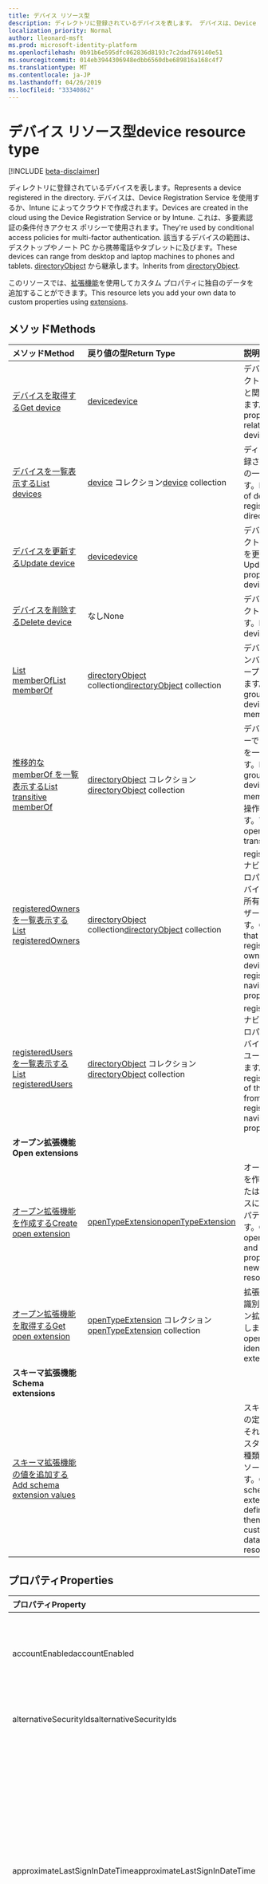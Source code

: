 ```yaml
---
title: デバイス リソース型
description: ディレクトリに登録されているデバイスを表します。 デバイスは、Device Registration Service を使用するか、Intune によってクラウドで作成されます。 これは、多要素認証の条件付きアクセス ポリシーで使用されます。 該当するデバイスの範囲は、デスクトップやノート PC から携帯電話やタブレットに及びます。 directoryObject から継承します。
localization_priority: Normal
author: lleonard-msft
ms.prod: microsoft-identity-platform
ms.openlocfilehash: 0b91b6e595dfc062836d8193c7c2dad769140e51
ms.sourcegitcommit: 014eb3944306948edbb6560dbe689816a168c4f7
ms.translationtype: MT
ms.contentlocale: ja-JP
ms.lasthandoff: 04/26/2019
ms.locfileid: "33340862"
---
```

# <a name="device-resource-type"></a><span data-ttu-id="234be-107">デバイス リソース型</span><span class="sxs-lookup"><span data-stu-id="234be-107">device resource type</span></span>

[!INCLUDE [beta-disclaimer](../../includes/beta-disclaimer.md)]

<span data-ttu-id="234be-108">ディレクトリに登録されているデバイスを表します。</span><span class="sxs-lookup"><span data-stu-id="234be-108">Represents a device registered in the directory.</span></span> <span data-ttu-id="234be-109">デバイスは、Device Registration Service を使用するか、Intune によってクラウドで作成されます。</span><span class="sxs-lookup"><span data-stu-id="234be-109">Devices are created in the cloud using the Device Registration Service or by Intune.</span></span> <span data-ttu-id="234be-110">これは、多要素認証の条件付きアクセス ポリシーで使用されます。</span><span class="sxs-lookup"><span data-stu-id="234be-110">They're used by conditional access policies for multi-factor authentication.</span></span> <span data-ttu-id="234be-111">該当するデバイスの範囲は、デスクトップやノート PC から携帯電話やタブレットに及びます。</span><span class="sxs-lookup"><span data-stu-id="234be-111">These devices can range from desktop and laptop machines to phones and tablets.</span></span> <span data-ttu-id="234be-112">[directoryObject](directoryobject.md) から継承します。</span><span class="sxs-lookup"><span data-stu-id="234be-112">Inherits from [directoryObject](directoryobject.md).</span></span>

<span data-ttu-id="234be-113">このリソースでは、[拡張機能](/graph/extensibility-overview)を使用してカスタム プロパティに独自のデータを追加することができます。</span><span class="sxs-lookup"><span data-stu-id="234be-113">This resource lets you add your own data to custom properties using [extensions](/graph/extensibility-overview).</span></span>

## <a name="methods"></a><span data-ttu-id="234be-114">メソッド</span><span class="sxs-lookup"><span data-stu-id="234be-114">Methods</span></span>

| <span data-ttu-id="234be-115">メソッド</span><span class="sxs-lookup"><span data-stu-id="234be-115">Method</span></span>       | <span data-ttu-id="234be-116">戻り値の型</span><span class="sxs-lookup"><span data-stu-id="234be-116">Return Type</span></span>  |<span data-ttu-id="234be-117">説明</span><span class="sxs-lookup"><span data-stu-id="234be-117">Description</span></span>|
|:---------------|:--------|:----------|
|[<span data-ttu-id="234be-118">デバイスを取得する</span><span class="sxs-lookup"><span data-stu-id="234be-118">Get device</span></span>](../api/device-get.md) | [<span data-ttu-id="234be-119">device</span><span class="sxs-lookup"><span data-stu-id="234be-119">device</span></span>](device.md) |<span data-ttu-id="234be-120">デバイスオブジェクトのプロパティと関係を読み取ります。</span><span class="sxs-lookup"><span data-stu-id="234be-120">Read properties and relationships of device object.</span></span>|
|[<span data-ttu-id="234be-121">デバイスを一覧表示する</span><span class="sxs-lookup"><span data-stu-id="234be-121">List devices</span></span>](../api/device-list.md) | <span data-ttu-id="234be-122">[device](device.md) コレクション</span><span class="sxs-lookup"><span data-stu-id="234be-122">[device](device.md) collection</span></span>| <span data-ttu-id="234be-123">ディレクトリに登録されたデバイスの一覧を取得します。</span><span class="sxs-lookup"><span data-stu-id="234be-123">Retrieve a list of devices registered in the directory.</span></span> |
|[<span data-ttu-id="234be-124">デバイスを更新する</span><span class="sxs-lookup"><span data-stu-id="234be-124">Update device</span></span>](../api/device-update.md) | [<span data-ttu-id="234be-125">device</span><span class="sxs-lookup"><span data-stu-id="234be-125">device</span></span>](device.md)  |<span data-ttu-id="234be-126">デバイスオブジェクトのプロパティを更新します。</span><span class="sxs-lookup"><span data-stu-id="234be-126">Update the properties of the device object.</span></span> |
|[<span data-ttu-id="234be-127">デバイスを削除する</span><span class="sxs-lookup"><span data-stu-id="234be-127">Delete device</span></span>](../api/device-delete.md) | <span data-ttu-id="234be-128">なし</span><span class="sxs-lookup"><span data-stu-id="234be-128">None</span></span> |<span data-ttu-id="234be-129">デバイスオブジェクトを削除します。</span><span class="sxs-lookup"><span data-stu-id="234be-129">Delete the device object.</span></span> |
|[<span data-ttu-id="234be-130">List memberOf</span><span class="sxs-lookup"><span data-stu-id="234be-130">List memberOf</span></span>](../api/device-list-memberof.md) |<span data-ttu-id="234be-131">[directoryObject](directoryobject.md) collection</span><span class="sxs-lookup"><span data-stu-id="234be-131">[directoryObject](directoryobject.md) collection</span></span>| <span data-ttu-id="234be-132">デバイスが直接メンバーであるグループを一覧表示します。</span><span class="sxs-lookup"><span data-stu-id="234be-132">List the groups that the device is a direct member of.</span></span> |
|[<span data-ttu-id="234be-133">推移的な memberOf を一覧表示する</span><span class="sxs-lookup"><span data-stu-id="234be-133">List transitive memberOf</span></span>](../api/device-list-transitivememberof.md) |<span data-ttu-id="234be-134">[directoryObject](directoryobject.md) コレクション</span><span class="sxs-lookup"><span data-stu-id="234be-134">[directoryObject](directoryobject.md) collection</span></span>| <span data-ttu-id="234be-135">デバイスがメンバーであるグループを一覧表示します。</span><span class="sxs-lookup"><span data-stu-id="234be-135">List the groups that the device is a member of.</span></span> <span data-ttu-id="234be-136">この操作は推移的です。</span><span class="sxs-lookup"><span data-stu-id="234be-136">This operation is transitive.</span></span> |
|[<span data-ttu-id="234be-137">registeredOwners を一覧表示する</span><span class="sxs-lookup"><span data-stu-id="234be-137">List registeredOwners</span></span>](../api/device-list-registeredowners.md) |<span data-ttu-id="234be-138">[directoryObject](directoryobject.md) collection</span><span class="sxs-lookup"><span data-stu-id="234be-138">[directoryObject](directoryobject.md) collection</span></span>| <span data-ttu-id="234be-139">registeredOwners ナビゲーション プロパティから、デバイスの登録済み所有者であるユーザーを取得します。</span><span class="sxs-lookup"><span data-stu-id="234be-139">Get the users that are registered owners of the device from the registeredOwners navigation property.</span></span>|
|[<span data-ttu-id="234be-140">registeredUsers を一覧表示する</span><span class="sxs-lookup"><span data-stu-id="234be-140">List registeredUsers</span></span>](../api/device-list-registeredusers.md) |<span data-ttu-id="234be-141">[directoryObject](directoryobject.md) コレクション</span><span class="sxs-lookup"><span data-stu-id="234be-141">[directoryObject](directoryobject.md) collection</span></span>| <span data-ttu-id="234be-142">registeredUsers ナビゲーション プロパティから、デバイスの登録済みユーザーを取得します。</span><span class="sxs-lookup"><span data-stu-id="234be-142">Get the registered users of the device from the registeredUsers navigation property.</span></span>|
|<span data-ttu-id="234be-143">**オープン拡張機能**</span><span class="sxs-lookup"><span data-stu-id="234be-143">**Open extensions**</span></span>| | |
|[<span data-ttu-id="234be-144">オープン拡張機能を作成する</span><span class="sxs-lookup"><span data-stu-id="234be-144">Create open extension</span></span>](../api/opentypeextension-post-opentypeextension.md) |[<span data-ttu-id="234be-145">openTypeExtension</span><span class="sxs-lookup"><span data-stu-id="234be-145">openTypeExtension</span></span>](opentypeextension.md)| <span data-ttu-id="234be-146">オープン拡張機能を作成し、新規または既存のリソースにカスタム プロパティを追加します。</span><span class="sxs-lookup"><span data-stu-id="234be-146">Create an open extension and add custom properties to a new or existing resource.</span></span>|
|[<span data-ttu-id="234be-147">オープン拡張機能を取得する</span><span class="sxs-lookup"><span data-stu-id="234be-147">Get open extension</span></span>](../api/opentypeextension-get.md) |<span data-ttu-id="234be-148">[openTypeExtension](opentypeextension.md) コレクション</span><span class="sxs-lookup"><span data-stu-id="234be-148">[openTypeExtension](opentypeextension.md) collection</span></span>| <span data-ttu-id="234be-149">拡張機能の名前で識別されるオープン拡張機能を取得します。</span><span class="sxs-lookup"><span data-stu-id="234be-149">Get an open extension identified by the extension name.</span></span>|
|<span data-ttu-id="234be-150">**スキーマ拡張機能**</span><span class="sxs-lookup"><span data-stu-id="234be-150">**Schema extensions**</span></span>| | |
|[<span data-ttu-id="234be-151">スキーマ拡張機能の値を追加する</span><span class="sxs-lookup"><span data-stu-id="234be-151">Add schema extension values</span></span>](/graph/extensibility-schema-groups) || <span data-ttu-id="234be-152">スキーマ拡張機能の定義を作成し、それを使用してカスタマイズされた種類のデータをリソースに追加します。</span><span class="sxs-lookup"><span data-stu-id="234be-152">Create a schema extension definition and then use it to add custom typed data to a resource.</span></span>|

## <a name="properties"></a><span data-ttu-id="234be-153">プロパティ</span><span class="sxs-lookup"><span data-stu-id="234be-153">Properties</span></span>
| <span data-ttu-id="234be-154">プロパティ</span><span class="sxs-lookup"><span data-stu-id="234be-154">Property</span></span>     | <span data-ttu-id="234be-155">型</span><span class="sxs-lookup"><span data-stu-id="234be-155">Type</span></span>   |<span data-ttu-id="234be-156">説明</span><span class="sxs-lookup"><span data-stu-id="234be-156">Description</span></span>|
|:---------------|:--------|:----------|
|<span data-ttu-id="234be-157">accountEnabled</span><span class="sxs-lookup"><span data-stu-id="234be-157">accountEnabled</span></span>|<span data-ttu-id="234be-158">Boolean</span><span class="sxs-lookup"><span data-stu-id="234be-158">Boolean</span></span>| <span data-ttu-id="234be-159">アカウントが有効な場合は **true**。それ以外の場合は **false**。</span><span class="sxs-lookup"><span data-stu-id="234be-159">**true** if the account is enabled; otherwise, **false**.</span></span> <span data-ttu-id="234be-160">既定値は true です。</span><span class="sxs-lookup"><span data-stu-id="234be-160">default is true.</span></span>|
|<span data-ttu-id="234be-161">alternativeSecurityIds</span><span class="sxs-lookup"><span data-stu-id="234be-161">alternativeSecurityIds</span></span>|<span data-ttu-id="234be-162">alternativeSecurityId コレクション</span><span class="sxs-lookup"><span data-stu-id="234be-162">alternativeSecurityId collection</span></span>| <span data-ttu-id="234be-163">内部使用専用です。</span><span class="sxs-lookup"><span data-stu-id="234be-163">For internal use only.</span></span> <span data-ttu-id="234be-164">null 許容ではありません。</span><span class="sxs-lookup"><span data-stu-id="234be-164">Not nullable.</span></span> |
|<span data-ttu-id="234be-165">approximateLastSignInDateTime</span><span class="sxs-lookup"><span data-stu-id="234be-165">approximateLastSignInDateTime</span></span>|<span data-ttu-id="234be-166">DateTimeOffset</span><span class="sxs-lookup"><span data-stu-id="234be-166">DateTimeOffset</span></span>| <span data-ttu-id="234be-167">timestamp 型は、ISO 8601 形式を使用して日付と時刻の情報を表し、常に UTC 時間です。</span><span class="sxs-lookup"><span data-stu-id="234be-167">The timestamp type represents date and time information using ISO 8601 format and is always in UTC time.</span></span> <span data-ttu-id="234be-168">たとえば、2014 年 1 月 1 日午前 0 時 (UTC) は、次のようになります。`'2014-01-01T00:00:00Z'`</span><span class="sxs-lookup"><span data-stu-id="234be-168">For example, midnight UTC on Jan 1, 2014 would look like this: `'2014-01-01T00:00:00Z'`.</span></span> <span data-ttu-id="234be-169">読み取り専用です。</span><span class="sxs-lookup"><span data-stu-id="234be-169">Read-only.</span></span> |
|<span data-ttu-id="234be-170">complianceExpirationDateTime</span><span class="sxs-lookup"><span data-stu-id="234be-170">complianceExpirationDateTime</span></span>|<span data-ttu-id="234be-171">DateTimeOffset</span><span class="sxs-lookup"><span data-stu-id="234be-171">DateTimeOffset</span></span>| <span data-ttu-id="234be-172">デバイスが準拠していると見なされなくなったときのタイムスタンプ。</span><span class="sxs-lookup"><span data-stu-id="234be-172">The timestamp when the device is no longer deemed compliant.</span></span> <span data-ttu-id="234be-173">timestamp 型は、ISO 8601 形式を使用して日付と時刻の情報を表し、常に UTC 時間です。</span><span class="sxs-lookup"><span data-stu-id="234be-173">The timestamp type represents date and time information using ISO 8601 format and is always in UTC time.</span></span> <span data-ttu-id="234be-174">たとえば、2014 年 1 月 1 日午前 0 時 (UTC) は、次のようになります。`'2014-01-01T00:00:00Z'`</span><span class="sxs-lookup"><span data-stu-id="234be-174">For example, midnight UTC on Jan 1, 2014 would look like this: `'2014-01-01T00:00:00Z'`.</span></span> <span data-ttu-id="234be-175">読み取り専用です。</span><span class="sxs-lookup"><span data-stu-id="234be-175">Read-only.</span></span> |
|<span data-ttu-id="234be-176">deviceId</span><span class="sxs-lookup"><span data-stu-id="234be-176">deviceId</span></span>|<span data-ttu-id="234be-177">Guid</span><span class="sxs-lookup"><span data-stu-id="234be-177">Guid</span></span>| <span data-ttu-id="234be-178">登録時に Azure の Device Registration Service により設定された一意の識別子。</span><span class="sxs-lookup"><span data-stu-id="234be-178">Unique identifier set by Azure Device Registration Service at the time of registration.</span></span> |
|<span data-ttu-id="234be-179">deviceMetadata</span><span class="sxs-lookup"><span data-stu-id="234be-179">deviceMetadata</span></span>|<span data-ttu-id="234be-180">String</span><span class="sxs-lookup"><span data-stu-id="234be-180">String</span></span>| <span data-ttu-id="234be-181">内部使用のために用意されています。</span><span class="sxs-lookup"><span data-stu-id="234be-181">For internal use only.</span></span> <span data-ttu-id="234be-182">Null に設定します。</span><span class="sxs-lookup"><span data-stu-id="234be-182">Set to null.</span></span> |
|<span data-ttu-id="234be-183">deviceVersion</span><span class="sxs-lookup"><span data-stu-id="234be-183">deviceVersion</span></span>|<span data-ttu-id="234be-184">Int32</span><span class="sxs-lookup"><span data-stu-id="234be-184">Int32</span></span>| <span data-ttu-id="234be-185">内部使用のみ。</span><span class="sxs-lookup"><span data-stu-id="234be-185">For internal use only.</span></span> |
|<span data-ttu-id="234be-186">displayName</span><span class="sxs-lookup"><span data-stu-id="234be-186">displayName</span></span>|<span data-ttu-id="234be-187">String</span><span class="sxs-lookup"><span data-stu-id="234be-187">String</span></span>| <span data-ttu-id="234be-p109">デバイスの表示名。必須。</span><span class="sxs-lookup"><span data-stu-id="234be-p109">The display name for the device. Required.</span></span> |
|<span data-ttu-id="234be-190">id</span><span class="sxs-lookup"><span data-stu-id="234be-190">id</span></span>|<span data-ttu-id="234be-191">String</span><span class="sxs-lookup"><span data-stu-id="234be-191">String</span></span>|<span data-ttu-id="234be-p110">デバイスの一意識別子。[directoryObject](directoryobject.md) から継承されます。キーであり、Null は許容されません。読み取り専用。</span><span class="sxs-lookup"><span data-stu-id="234be-p110">The unique identifier for the device. Inherited from [directoryObject](directoryobject.md). Key, Not nullable. Read-only.</span></span>|
|<span data-ttu-id="234be-196">isCompliant</span><span class="sxs-lookup"><span data-stu-id="234be-196">isCompliant</span></span>|<span data-ttu-id="234be-197">ブール値</span><span class="sxs-lookup"><span data-stu-id="234be-197">Boolean</span></span>|<span data-ttu-id="234be-198">デバイスがモバイル デバイス管理 (MDM) ポリシーに準拠している場合は **true**。それ以外の場合は **false**。</span><span class="sxs-lookup"><span data-stu-id="234be-198">**true** if the device complies with Mobile Device Management (MDM) policies; otherwise, **false**.</span></span> <span data-ttu-id="234be-199">読み取り専用です。</span><span class="sxs-lookup"><span data-stu-id="234be-199">Read-only.</span></span> <span data-ttu-id="234be-200">これは、任意のデバイスの OS タイプに対して、または Windows OS デバイス用の承認された[MDM アプリ](https://docs.microsoft.com/windows/client-management/mdm/azure-active-directory-integration-with-mdm)によってのみ、Intune によって更新できます。</span><span class="sxs-lookup"><span data-stu-id="234be-200">This can only be updated by Intune for any device OS type or by an [approved MDM app](https://docs.microsoft.com/windows/client-management/mdm/azure-active-directory-integration-with-mdm) for Windows OS devices.</span></span>|
|<span data-ttu-id="234be-201">isManaged</span><span class="sxs-lookup"><span data-stu-id="234be-201">isManaged</span></span>|<span data-ttu-id="234be-202">Boolean</span><span class="sxs-lookup"><span data-stu-id="234be-202">Boolean</span></span>|<span data-ttu-id="234be-203">デバイスがモバイル デバイス管理 (MDM) アプリで管理されている場合は **true**。それ以外の場合は **false**。</span><span class="sxs-lookup"><span data-stu-id="234be-203">**true** if the device is managed by a Mobile Device Management (MDM) app; otherwise, **false**.</span></span> <span data-ttu-id="234be-204">これは、任意のデバイスの OS タイプに対して、または Windows OS デバイス用の承認された[MDM アプリ](https://docs.microsoft.com/windows/client-management/mdm/azure-active-directory-integration-with-mdm)によってのみ、Intune によって更新できます。</span><span class="sxs-lookup"><span data-stu-id="234be-204">This can only be updated by Intune for any device OS type or by an [approved MDM app](https://docs.microsoft.com/windows/client-management/mdm/azure-active-directory-integration-with-mdm) for Windows OS devices.</span></span> |
|<span data-ttu-id="234be-205">onPremisesLastSyncDateTime</span><span class="sxs-lookup"><span data-stu-id="234be-205">onPremisesLastSyncDateTime</span></span>|<span data-ttu-id="234be-206">DateTimeOffset</span><span class="sxs-lookup"><span data-stu-id="234be-206">DateTimeOffset</span></span>|<span data-ttu-id="234be-207">オブジェクトがオンプレミスのディレクトリと最後に同期された日時を示します。Timestamp 型は、ISO 8601 形式を使用して、常に UTC 時間での日付と時刻の情報を表します。</span><span class="sxs-lookup"><span data-stu-id="234be-207">The last time at which the object was synced with the on-premises directory.The Timestamp type represents date and time information using ISO 8601 format and is always in UTC time.</span></span> <span data-ttu-id="234be-208">たとえば、2014 年 1 月 1 日午前 0 時 (UTC) は、次のようになります。`'2014-01-01T00:00:00Z'` 読み取り専用。</span><span class="sxs-lookup"><span data-stu-id="234be-208">For example, midnight UTC on Jan 1, 2014 would look like this: `'2014-01-01T00:00:00Z'` Read-only.</span></span> |
|<span data-ttu-id="234be-209">onPremisesSyncEnabled</span><span class="sxs-lookup"><span data-stu-id="234be-209">onPremisesSyncEnabled</span></span>|<span data-ttu-id="234be-210">Boolean</span><span class="sxs-lookup"><span data-stu-id="234be-210">Boolean</span></span>|<span data-ttu-id="234be-211">このオブジェクトがオンプレミスのディレクトリから同期される場合は **true**。このオブジェクトが最初にオンプレミスのディレクトリから同期されていて、今後は同期されない場合は **false**。このオブジェクトがオンプレミスのディレクトリから一度も同期されたことがない場合は **null** (既定値)。</span><span class="sxs-lookup"><span data-stu-id="234be-211">**true** if this object is synced from an on-premises directory; **false** if this object was originally synced from an on-premises directory but is no longer synced; **null** if this object has never been synced from an on-premises directory (default).</span></span> <span data-ttu-id="234be-212">読み取り専用です。</span><span class="sxs-lookup"><span data-stu-id="234be-212">Read-only.</span></span>|
|<span data-ttu-id="234be-213">operatingSystem</span><span class="sxs-lookup"><span data-stu-id="234be-213">operatingSystem</span></span>|<span data-ttu-id="234be-214">String</span><span class="sxs-lookup"><span data-stu-id="234be-214">String</span></span>| <span data-ttu-id="234be-p115">デバイス上のオペレーティング システムの種類。必須。</span><span class="sxs-lookup"><span data-stu-id="234be-p115">The type of operating system on the device. Required.</span></span> |
|<span data-ttu-id="234be-217">operatingSystemVersion</span><span class="sxs-lookup"><span data-stu-id="234be-217">operatingSystemVersion</span></span>|<span data-ttu-id="234be-218">String</span><span class="sxs-lookup"><span data-stu-id="234be-218">String</span></span>| <span data-ttu-id="234be-219">デバイスのオペレーティング システムのバージョン。</span><span class="sxs-lookup"><span data-stu-id="234be-219">Operating system version of the device.</span></span> <span data-ttu-id="234be-220">必須。</span><span class="sxs-lookup"><span data-stu-id="234be-220">Required.</span></span> |
|<span data-ttu-id="234be-221">physicalIds</span><span class="sxs-lookup"><span data-stu-id="234be-221">physicalIds</span></span>|<span data-ttu-id="234be-222">String collection</span><span class="sxs-lookup"><span data-stu-id="234be-222">String collection</span></span>| <span data-ttu-id="234be-223">内部使用専用です。</span><span class="sxs-lookup"><span data-stu-id="234be-223">For internal use only.</span></span> <span data-ttu-id="234be-224">null 許容ではありません。</span><span class="sxs-lookup"><span data-stu-id="234be-224">Not nullable.</span></span> |
|<span data-ttu-id="234be-225">profiletype</span><span class="sxs-lookup"><span data-stu-id="234be-225">profileType</span></span>|<span data-ttu-id="234be-226">String</span><span class="sxs-lookup"><span data-stu-id="234be-226">String</span></span>|<span data-ttu-id="234be-227">デバイスのプロファイルの種類。</span><span class="sxs-lookup"><span data-stu-id="234be-227">The profile type of the device.</span></span> <span data-ttu-id="234be-228">可能な値:</span><span class="sxs-lookup"><span data-stu-id="234be-228">Possible values:</span></span><br /><span data-ttu-id="234be-229">**registereddevice**限り</span><span class="sxs-lookup"><span data-stu-id="234be-229">**RegisteredDevice** (default)</span></span><br /><span data-ttu-id="234be-230">**securevm**</span><span class="sxs-lookup"><span data-stu-id="234be-230">**SecureVM**</span></span><br /><span data-ttu-id="234be-231">**Printer**</span><span class="sxs-lookup"><span data-stu-id="234be-231">**Printer**</span></span><br /><span data-ttu-id="234be-232">**Shared**</span><span class="sxs-lookup"><span data-stu-id="234be-232">**Shared**</span></span><br /><span data-ttu-id="234be-233">**hub**</span><span class="sxs-lookup"><span data-stu-id="234be-233">**IoT**</span></span>|
|<span data-ttu-id="234be-234">systemlabels</span><span class="sxs-lookup"><span data-stu-id="234be-234">systemLabels</span></span>|<span data-ttu-id="234be-235">String collection</span><span class="sxs-lookup"><span data-stu-id="234be-235">String collection</span></span>| <span data-ttu-id="234be-236">システムによってデバイスに適用されるラベルのリスト。</span><span class="sxs-lookup"><span data-stu-id="234be-236">List of labels applied to the device by the system.</span></span> |
|<span data-ttu-id="234be-237">trustType</span><span class="sxs-lookup"><span data-stu-id="234be-237">trustType</span></span>|<span data-ttu-id="234be-238">String</span><span class="sxs-lookup"><span data-stu-id="234be-238">String</span></span>| <span data-ttu-id="234be-239">参加済みデバイスの信頼の種類。</span><span class="sxs-lookup"><span data-stu-id="234be-239">Type of trust for the joined device.</span></span> <span data-ttu-id="234be-240">読み取り専用です。</span><span class="sxs-lookup"><span data-stu-id="234be-240">Read-only.</span></span> <span data-ttu-id="234be-241">可能な値:</span><span class="sxs-lookup"><span data-stu-id="234be-241">Possible values:</span></span> <br /><span data-ttu-id="234be-242">**ワークプレース** - *bring your own personal devices* を示します</span><span class="sxs-lookup"><span data-stu-id="234be-242">**Workplace** - indicates *bring your own personal devices*</span></span><br /><span data-ttu-id="234be-243">**AzureAd** - クラウド専用の参加済みデバイス</span><span class="sxs-lookup"><span data-stu-id="234be-243">**AzureAd** - Cloud only joined devices</span></span><br /><span data-ttu-id="234be-244">**ServerAd** -Azure AD に参加済みのオンプレミスのドメイン参加済みデバイス。</span><span class="sxs-lookup"><span data-stu-id="234be-244">**ServerAd** - on-premises domain joined devices joined to Azure AD.</span></span> <span data-ttu-id="234be-245">詳細については、「[Azure Active Directory のデバイス管理の概要](https://docs.microsoft.com/en-us/azure/active-directory/device-management-introduction)」を参照してください</span><span class="sxs-lookup"><span data-stu-id="234be-245">For more details, see [Introduction to device management in Azure Active Directory](https://docs.microsoft.com/en-us/azure/active-directory/device-management-introduction)</span></span> |
|<span data-ttu-id="234be-246">名前</span><span class="sxs-lookup"><span data-stu-id="234be-246">Name</span></span>| <span data-ttu-id="234be-247">String</span><span class="sxs-lookup"><span data-stu-id="234be-247">String</span></span> | <span data-ttu-id="234be-248">デバイスのフレンドリ名。</span><span class="sxs-lookup"><span data-stu-id="234be-248">Friendly name of a device.</span></span> <span data-ttu-id="234be-249">ユーザーが Microsoft アカウントでプロジェクトローマの一部としてサインインした場合にのみ返されます。</span><span class="sxs-lookup"><span data-stu-id="234be-249">Only returned if user signs in with a Microsoft account as part of Project Rome.</span></span> |
|<span data-ttu-id="234be-250">Status</span><span class="sxs-lookup"><span data-stu-id="234be-250">Status</span></span> | <span data-ttu-id="234be-251">String</span><span class="sxs-lookup"><span data-stu-id="234be-251">String</span></span>| <span data-ttu-id="234be-252">デバイスがオンラインまたはオフライン。</span><span class="sxs-lookup"><span data-stu-id="234be-252">Device is online or offline.</span></span> <span data-ttu-id="234be-253">ユーザーが Microsoft アカウントでプロジェクトローマの一部としてサインインした場合にのみ返されます。</span><span class="sxs-lookup"><span data-stu-id="234be-253">Only returned if user signs in with a Microsoft account as part of Project Rome.</span></span> |
|<span data-ttu-id="234be-254">プラットフォーム</span><span class="sxs-lookup"><span data-stu-id="234be-254">Platform</span></span> |<span data-ttu-id="234be-255">String</span><span class="sxs-lookup"><span data-stu-id="234be-255">String</span></span>|<span data-ttu-id="234be-256">デバイスのプラットフォーム。</span><span class="sxs-lookup"><span data-stu-id="234be-256">Platform of device.</span></span> <span data-ttu-id="234be-257">ユーザーが Microsoft アカウントでプロジェクトローマの一部としてサインインした場合にのみ返されます。</span><span class="sxs-lookup"><span data-stu-id="234be-257">Only returned if user signs in with a Microsoft account as part of Project Rome.</span></span> <span data-ttu-id="234be-258">ユーザーが Microsoft アカウントでプロジェクトローマの一部としてサインインした場合にのみ返されます。</span><span class="sxs-lookup"><span data-stu-id="234be-258">Only returned if user signs in with a Microsoft account as part of Project Rome.</span></span>|
|<span data-ttu-id="234be-259">Kind</span><span class="sxs-lookup"><span data-stu-id="234be-259">Kind</span></span>| <span data-ttu-id="234be-260">文字列</span><span class="sxs-lookup"><span data-stu-id="234be-260">String</span></span>| <span data-ttu-id="234be-261">デバイスのフォームファクター。</span><span class="sxs-lookup"><span data-stu-id="234be-261">Form factor of device.</span></span> <span data-ttu-id="234be-262">ユーザーが Microsoft アカウントでプロジェクトローマの一部としてサインインした場合にのみ返されます。</span><span class="sxs-lookup"><span data-stu-id="234be-262">Only returned if user signs in with a Microsoft account as part of Project Rome.</span></span> |
|<span data-ttu-id="234be-263">モデル</span><span class="sxs-lookup"><span data-stu-id="234be-263">Model</span></span>| <span data-ttu-id="234be-264">String</span><span class="sxs-lookup"><span data-stu-id="234be-264">String</span></span>| <span data-ttu-id="234be-265">デバイスのモデル。</span><span class="sxs-lookup"><span data-stu-id="234be-265">Model of device.</span></span> <span data-ttu-id="234be-266">ユーザーが Microsoft アカウントでプロジェクトローマの一部としてサインインした場合にのみ返されます。</span><span class="sxs-lookup"><span data-stu-id="234be-266">Only returned if user signs in with a Microsoft account as part of Project Rome.</span></span> |
|<span data-ttu-id="234be-267">製造</span><span class="sxs-lookup"><span data-stu-id="234be-267">Manufacturer</span></span>| <span data-ttu-id="234be-268">String</span><span class="sxs-lookup"><span data-stu-id="234be-268">String</span></span>| <span data-ttu-id="234be-269">デバイスの製造元。</span><span class="sxs-lookup"><span data-stu-id="234be-269">Manufacturer of device.</span></span> <span data-ttu-id="234be-270">ユーザーが Microsoft アカウントでプロジェクトローマの一部としてサインインした場合にのみ返されます。</span><span class="sxs-lookup"><span data-stu-id="234be-270">Only returned if user signs in with a Microsoft account as part of Project Rome.</span></span> |

## <a name="relationships"></a><span data-ttu-id="234be-271">リレーションシップ</span><span class="sxs-lookup"><span data-stu-id="234be-271">Relationships</span></span>
| <span data-ttu-id="234be-272">リレーションシップ</span><span class="sxs-lookup"><span data-stu-id="234be-272">Relationship</span></span> | <span data-ttu-id="234be-273">型</span><span class="sxs-lookup"><span data-stu-id="234be-273">Type</span></span>   |<span data-ttu-id="234be-274">説明</span><span class="sxs-lookup"><span data-stu-id="234be-274">Description</span></span>|
|:---------------|:--------|:----------|
|<span data-ttu-id="234be-275">extensions</span><span class="sxs-lookup"><span data-stu-id="234be-275">extensions</span></span>|<span data-ttu-id="234be-276">[extension](extension.md) コレクション</span><span class="sxs-lookup"><span data-stu-id="234be-276">[extension](extension.md) collection</span></span>|<span data-ttu-id="234be-p127">デバイスに対して定義されているオープン拡張機能のコレクション。読み取り専用です。Null 許容型。</span><span class="sxs-lookup"><span data-stu-id="234be-p127">The collection of open extensions defined for the device. Read-only. Nullable.</span></span>|
|<span data-ttu-id="234be-280">registeredOwners</span><span class="sxs-lookup"><span data-stu-id="234be-280">registeredOwners</span></span>|<span data-ttu-id="234be-281">[directoryObject](directoryobject.md) collection</span><span class="sxs-lookup"><span data-stu-id="234be-281">[directoryObject](directoryobject.md) collection</span></span>| <span data-ttu-id="234be-282">デバイスがクラウドに参加済みか、または個人用デバイスが登録済みのユーザー。</span><span class="sxs-lookup"><span data-stu-id="234be-282">The user that cloud joined the device or registered their personal device.</span></span> <span data-ttu-id="234be-283">登録済み所有者は、登録時に設定されます。</span><span class="sxs-lookup"><span data-stu-id="234be-283">The registered owner is set at the time of registration.</span></span> <span data-ttu-id="234be-284">現在、所有者は 1 人しかいることができません。</span><span class="sxs-lookup"><span data-stu-id="234be-284">Currently, there can be only one owner.</span></span> <span data-ttu-id="234be-285">読み取り専用です。</span><span class="sxs-lookup"><span data-stu-id="234be-285">Read-only.</span></span> <span data-ttu-id="234be-286">Null 許容型。</span><span class="sxs-lookup"><span data-stu-id="234be-286">Nullable.</span></span>|
|<span data-ttu-id="234be-287">registeredUsers</span><span class="sxs-lookup"><span data-stu-id="234be-287">registeredUsers</span></span>|<span data-ttu-id="234be-288">[directoryObject](directoryobject.md) コレクション</span><span class="sxs-lookup"><span data-stu-id="234be-288">[directoryObject](directoryobject.md) collection</span></span>| <span data-ttu-id="234be-289">デバイスの登録済みユーザーのコレクション。</span><span class="sxs-lookup"><span data-stu-id="234be-289">Collection of registered users of the device.</span></span> <span data-ttu-id="234be-290">クラウドに参加済みのデバイスと登録済みの個人用デバイスの場合、登録済みのユーザーは、登録時に登録済み所有者と同じ値に設定されます。</span><span class="sxs-lookup"><span data-stu-id="234be-290">For cloud joined devices and registered personal devices, registered users are set to the same value as registered owners at the time of registration.</span></span> <span data-ttu-id="234be-291">読み取り専用です。</span><span class="sxs-lookup"><span data-stu-id="234be-291">Read-only.</span></span> <span data-ttu-id="234be-292">Null 許容型。</span><span class="sxs-lookup"><span data-stu-id="234be-292">Nullable.</span></span>|
|<span data-ttu-id="234be-293">extensions</span><span class="sxs-lookup"><span data-stu-id="234be-293">extensions</span></span>|<span data-ttu-id="234be-294">[extension](extension.md) コレクション</span><span class="sxs-lookup"><span data-stu-id="234be-294">[extension](extension.md) collection</span></span>|<span data-ttu-id="234be-295">デバイスに対して定義されているオープン拡張機能のコレクション。</span><span class="sxs-lookup"><span data-stu-id="234be-295">The collection of open extensions defined for the device.</span></span> <span data-ttu-id="234be-296">Null 許容型。</span><span class="sxs-lookup"><span data-stu-id="234be-296">Nullable.</span></span>|
|<span data-ttu-id="234be-297">registeredOwners</span><span class="sxs-lookup"><span data-stu-id="234be-297">registeredOwners</span></span>|<span data-ttu-id="234be-298">[directoryObject](directoryobject.md) collection</span><span class="sxs-lookup"><span data-stu-id="234be-298">[directoryObject](directoryobject.md) collection</span></span>|<span data-ttu-id="234be-p131">デバイスの登録済み所有者であるユーザー。読み取り専用。Null 許容型。</span><span class="sxs-lookup"><span data-stu-id="234be-p131">Users that are registered owners of the device. Read-only. Nullable.</span></span>|
|<span data-ttu-id="234be-302">registeredUsers</span><span class="sxs-lookup"><span data-stu-id="234be-302">registeredUsers</span></span>|<span data-ttu-id="234be-303">[directoryObject](directoryobject.md) コレクション</span><span class="sxs-lookup"><span data-stu-id="234be-303">[directoryObject](directoryobject.md) collection</span></span>|<span data-ttu-id="234be-p132">デバイスの登録済みユーザーであるユーザー。読み取り専用。Null 許容型。</span><span class="sxs-lookup"><span data-stu-id="234be-p132">Users that are registered users of the device. Read-only. Nullable.</span></span>|
|<span data-ttu-id="234be-307"> コマンド</span><span class="sxs-lookup"><span data-stu-id="234be-307">commands</span></span> | <span data-ttu-id="234be-308">[command](command.md)コレクション</span><span class="sxs-lookup"><span data-stu-id="234be-308">[command](command.md) collection</span></span> | <span data-ttu-id="234be-309">このデバイスに送信されるコマンドのセット</span><span class="sxs-lookup"><span data-stu-id="234be-309">Set of commands sent to this device</span></span>|

## <a name="json-representation"></a><span data-ttu-id="234be-310">JSON 表記</span><span class="sxs-lookup"><span data-stu-id="234be-310">JSON representation</span></span>

<span data-ttu-id="234be-311">リソースの JSON 表記を次に示します。</span><span class="sxs-lookup"><span data-stu-id="234be-311">The following is a JSON representation of the resource.</span></span>

<!-- {
  "blockType": "resource",
  "optionalProperties": [
    "extensions",
    "registeredOwners",
    "registeredUsers"
  ],
  "keyProperty": "id",
  "@odata.type": "microsoft.graph.device"
}-->

```json
{
  "accountEnabled": true,
  "approximateLastSignInDateTime": "String (timestamp)",
  "complianceExpirationDateTime": "String (timestamp)",
  "deviceId": "string",
  "deviceMetadata": "string",
  "deviceVersion": 1024,
  "displayName": "string",
  "id": "string (identifier)",
  "isCompliant": true,
  "isManaged": true,
  "onPremisesLastSyncDateTime": "String (timestamp)",
  "onPremisesSyncEnabled": true,
  "operatingSystem": "string",
  "operatingSystemVersion": "string",
  "physicalIds": ["string"],
  "profileType": "string",
  "systemLabels": ["string"],
  "trustType": "string",
  "Name": "string",
  "Status": "string",
  "Platform": "string",
  "Kind": "string",
  "Model": "string",
  "Manufacturer": "string"
}
```

## <a name="see-also"></a><span data-ttu-id="234be-312">関連項目</span><span class="sxs-lookup"><span data-stu-id="234be-312">See also</span></span>

- [<span data-ttu-id="234be-313">拡張機能を使用してカスタム データをリソースに追加する</span><span class="sxs-lookup"><span data-stu-id="234be-313">Add custom data to resources using extensions</span></span>](/graph/extensibility-overview)
- [<span data-ttu-id="234be-314">オープン拡張機能を使用してカスタム データをユーザーに追加する</span><span class="sxs-lookup"><span data-stu-id="234be-314">Add custom data to users using open extensions</span></span>](/graph/extensibility-open-users)
- [<span data-ttu-id="234be-315">スキーマ拡張機能を使用したグループへのカスタム データの追加</span><span class="sxs-lookup"><span data-stu-id="234be-315">Add custom data to groups using schema extensions</span></span>](/graph/extensibility-schema-groups)

<!-- uuid: 8fcb5dbc-d5aa-4681-8e31-b001d5168d79
2015-10-25 14:57:30 UTC -->
<!--
{
  "type": "#page.annotation",
  "description": "device resource",
  "keywords": "",
  "section": "documentation",
  "tocPath": "",
  "suppressions": []
}
-->
